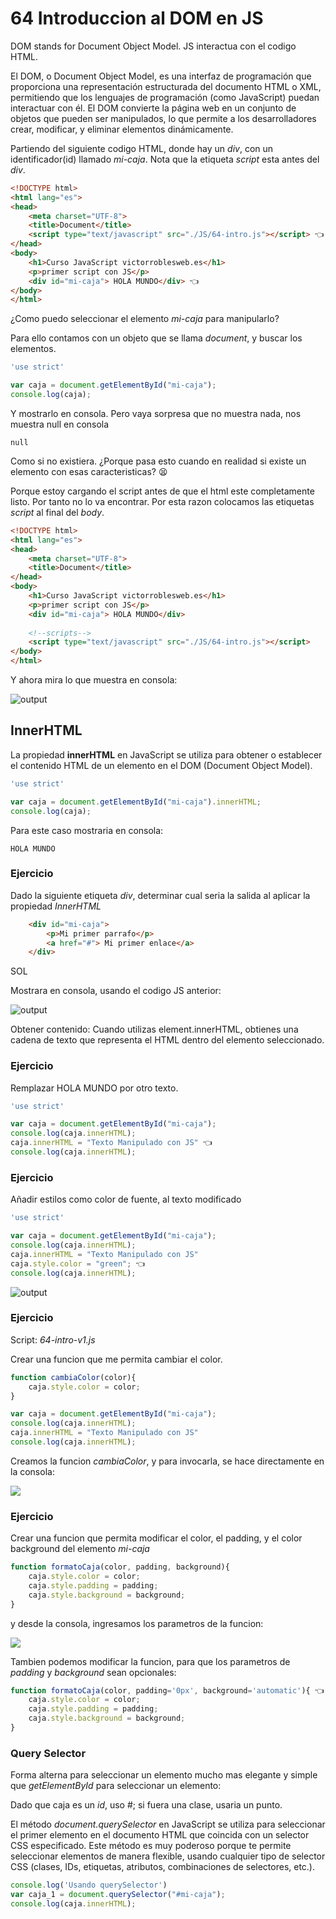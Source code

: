 # 64 Introduccion al DOM en JS

DOM stands for Document Object Model. JS interactua con el codigo HTML. 

El DOM, o Document Object Model, es una interfaz de programación que proporciona una representación estructurada del documento HTML o XML, permitiendo que los lenguajes de programación (como JavaScript) puedan interactuar con él. El DOM convierte la página web en un conjunto de objetos que pueden ser manipulados, lo que permite a los desarrolladores crear, modificar, y eliminar elementos dinámicamente.

Partiendo del siguiente codigo HTML, donde hay un *div*, con un identificador(id) llamado *mi-caja*. Nota que la etiqueta *script* esta antes del *div*.

```html
<!DOCTYPE html>
<html lang="es">
<head>
    <meta charset="UTF-8">
    <title>Document</title>
    <script type="text/javascript" src="./JS/64-intro.js"></script> 👈
</head>
<body>
    <h1>Curso JavaScript victorroblesweb.es</h1>
    <p>primer script con JS</p>
    <div id="mi-caja"> HOLA MUNDO</div> 👈
</body>
</html>
```

¿Como puedo seleccionar el elemento *mi-caja* para manipularlo?

Para ello contamos con un objeto que se llama *document*, y buscar los elementos. 

```js
'use strict'

var caja = document.getElementById("mi-caja");
console.log(caja);
```
Y mostrarlo en consola. Pero vaya sorpresa que no muestra nada, nos muestra null en consola

    null

Como si no existiera. ¿Porque pasa esto cuando en realidad si existe un elemento con esas caracteristicas? 😫

Porque estoy cargando el script antes de que el html este completamente listo. Por tanto no lo va encontrar. Por esta razon colocamos las etiquetas *script* al final del *body*. 

```html
<!DOCTYPE html>
<html lang="es">
<head>
    <meta charset="UTF-8">
    <title>Document</title>
</head>
<body>
    <h1>Curso JavaScript victorroblesweb.es</h1>
    <p>primer script con JS</p>
    <div id="mi-caja"> HOLA MUNDO</div>
    
    <!--scripts-->
    <script type="text/javascript" src="./JS/64-intro.js"></script>
</body>
</html>
```

Y ahora mira lo que muestra en consola:

![output](https://i.imgur.com/xE6TpLa.png)

## InnerHTML 

La propiedad **innerHTML** en JavaScript se utiliza para obtener o establecer el contenido HTML de un elemento en el DOM (Document Object Model).

```js
'use strict'

var caja = document.getElementById("mi-caja").innerHTML;
console.log(caja);
```
Para este caso mostraria en consola: 

    HOLA MUNDO

### Ejercicio

Dado la siguiente etiqueta *div*, determinar cual seria la salida al aplicar la propiedad *InnerHTML*

```html
    <div id="mi-caja"> 
        <p>Mi primer parrafo</p>
        <a href="#"> Mi primer enlace</a>
    </div>
```

SOL

Mostrara en consola, usando el codigo JS anterior:

![output](https://i.imgur.com/Bfe9EjR.png)

Obtener contenido: Cuando utilizas element.innerHTML, obtienes una cadena de texto que representa el HTML dentro del elemento seleccionado.

### Ejercicio

Remplazar HOLA MUNDO por otro texto.

```js
'use strict'

var caja = document.getElementById("mi-caja");
console.log(caja.innerHTML);
caja.innerHTML = "Texto Manipulado con JS" 👈
console.log(caja.innerHTML);
```

### Ejercicio

Añadir estilos como color de fuente, al texto modificado

```js
'use strict'

var caja = document.getElementById("mi-caja");
console.log(caja.innerHTML);
caja.innerHTML = "Texto Manipulado con JS"
caja.style.color = "green"; 👈
console.log(caja.innerHTML);
```

![output](https://i.imgur.com/CUCCtoj.png)


### Ejercicio

Script: *64-intro-v1.js*

Crear una funcion que me permita cambiar el color. 

```js
function cambiaColor(color){
    caja.style.color = color;
}

var caja = document.getElementById("mi-caja");
console.log(caja.innerHTML);
caja.innerHTML = "Texto Manipulado con JS"
console.log(caja.innerHTML);
```
Creamos la funcion *cambiaColor*, y para invocarla, se hace directamente en la consola:

![](https://i.imgur.com/mkTJtr6.png)

### Ejercicio

Crear una funcion que permita modificar el color, el padding, y el color background del elemento *mi-caja* 

```js
function formatoCaja(color, padding, background){
    caja.style.color = color;
    caja.style.padding = padding;
    caja.style.background = background;
}
```
y desde la consola, ingresamos los parametros de la funcion:

![](https://i.imgur.com/VgnvunG.png)

Tambien podemos modificar la funcion, para que los parametros de *padding* y *background* sean opcionales:

```js
function formatoCaja(color, padding='0px', background='automatic'){ 👈
    caja.style.color = color;
    caja.style.padding = padding;
    caja.style.background = background;
}
```

### Query Selector

Forma alterna para seleccionar un elemento mucho mas elegante y simple que *getElementById* para seleccionar un elemento:

Dado que caja es un *id*, uso #; si fuera una clase, usaria un punto.



El método *document.querySelector* en JavaScript se utiliza para seleccionar el primer elemento en el documento HTML que coincida con un selector CSS especificado. Este método es muy poderoso porque te permite seleccionar elementos de manera flexible, usando cualquier tipo de selector CSS (clases, IDs, etiquetas, atributos, combinaciones de selectores, etc.).

```js
console.log('Usando querySelector')
var caja_1 = document.querySelector("#mi-caja");
console.log(caja.innerHTML);
```